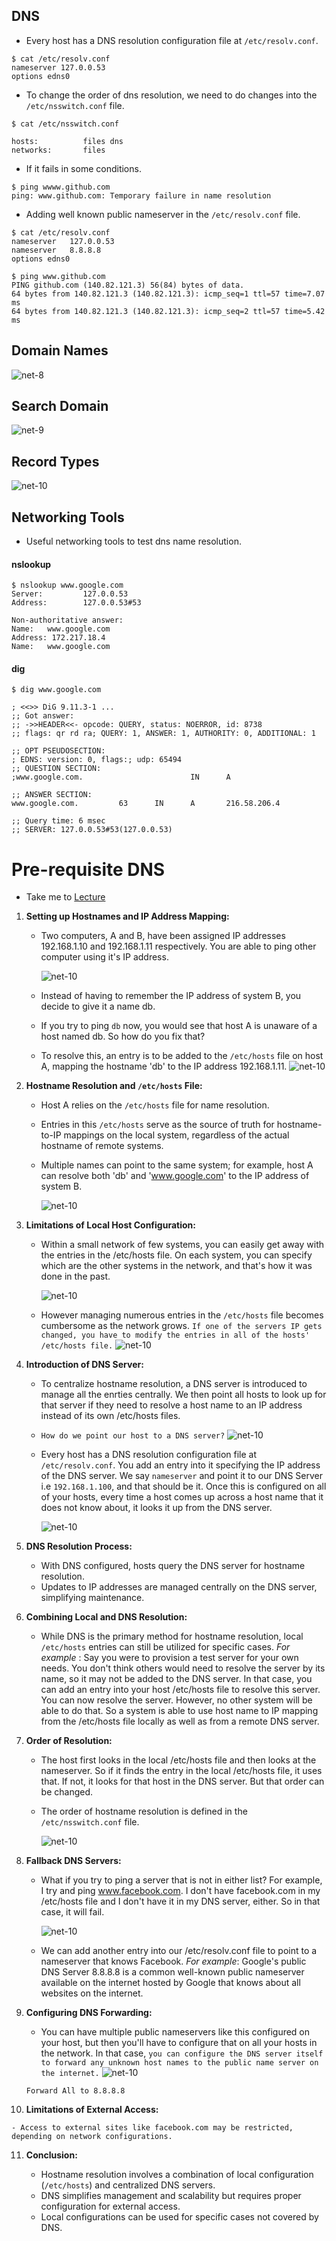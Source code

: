 ## DNS

- Every host has a DNS resolution configuration file at `/etc/resolv.conf`.

```
$ cat /etc/resolv.conf
nameserver 127.0.0.53
options edns0
```

- To change the order of dns resolution, we need to do changes into the `/etc/nsswitch.conf` file.

```
$ cat /etc/nsswitch.conf

hosts:          files dns
networks:       files
```

- If it fails in some conditions.

```
$ ping wwww.github.com
ping: www.github.com: Temporary failure in name resolution
```

- Adding well known public nameserver in the `/etc/resolv.conf` file.

```
$ cat /etc/resolv.conf
nameserver   127.0.0.53
nameserver   8.8.8.8
options edns0
```

```
$ ping www.github.com
PING github.com (140.82.121.3) 56(84) bytes of data.
64 bytes from 140.82.121.3 (140.82.121.3): icmp_seq=1 ttl=57 time=7.07 ms
64 bytes from 140.82.121.3 (140.82.121.3): icmp_seq=2 ttl=57 time=5.42 ms
```

## Domain Names

![net-8](../../images/net8.PNG)

## Search Domain

![net-9](../../images/net9.PNG)

## Record Types

![net-10](../../images/net10.PNG)

## Networking Tools

- Useful networking tools to test dns name resolution.

#### nslookup

```
$ nslookup www.google.com
Server:         127.0.0.53
Address:        127.0.0.53#53

Non-authoritative answer:
Name:   www.google.com
Address: 172.217.18.4
Name:   www.google.com
```

#### dig

```
$ dig www.google.com

; <<>> DiG 9.11.3-1 ...
;; Got answer:
;; ->>HEADER<<- opcode: QUERY, status: NOERROR, id: 8738
;; flags: qr rd ra; QUERY: 1, ANSWER: 1, AUTHORITY: 0, ADDITIONAL: 1

;; OPT PSEUDOSECTION:
; EDNS: version: 0, flags:; udp: 65494
;; QUESTION SECTION:
;www.google.com.                        IN      A

;; ANSWER SECTION:
www.google.com.         63      IN      A       216.58.206.4

;; Query time: 6 msec
;; SERVER: 127.0.0.53#53(127.0.0.53)
```

# Pre-requisite DNS

- Take me to [Lecture](https://kodekloud.com/topic/prerequsite-dns/)

1. **Setting up Hostnames and IP Address Mapping:**
   
   - Two computers, A and B, have been assigned IP addresses 192.168.1.10 and 192.168.1.11 respectively. You are able to ping other computer using it's IP address.
     
     ![net-10](../../images/dns.png)
   - Instead of having to remember the IP address of system B, you decide to give it a name db.
   - If you try to ping `db` now, you would see that host A is unaware of a host named db.
     So how do you fix that?
   - To resolve this, an entry is to be added to the `/etc/hosts` file on host A, mapping the hostname 'db' to the IP address 192.168.1.11.
     ![net-10](../../images/dns1.png)
2. **Hostname Resolution and `/etc/hosts` File:**
   
   - Host A relies on the `/etc/hosts` file for name resolution.
   - Entries in this `/etc/hosts` serve as the source of truth for hostname-to-IP mappings on the local system, regardless of the actual hostname of remote systems.
   - Multiple names can point to the same system; for example, host A can resolve both 'db' and 'www.google.com' to the IP address of system B.
     
     ![net-10](../../images/dns2.png)
3. **Limitations of Local Host Configuration:**
   
   - Within a small network of few systems, you can easily get away with the entries in the /etc/hosts file. On each system, you can specify which are the other systems in the network, and that's how it was done in the past.
     
     ![net-10](../../images/dns3.png)
   - However managing numerous entries in the `/etc/hosts` file becomes cumbersome as the network grows. `If one of the servers IP gets changed, you have to modify the entries in all of the hosts' /etc/hosts file.`
     ![net-10](../../images/dns4.png)
4. **Introduction of DNS Server:**
   
   - To centralize hostname resolution, a DNS server is introduced to manage all the enrties centrally. We then point all hosts to look up for that server if they need to resolve a host name to an IP address instead of its own /etc/hosts files.
   - `How do we point our host to a DNS server?`
     ![net-10](../../images/dns5.png)
   - Every host has a DNS resolution configuration file at `/etc/resolv.conf`. You add an entry into it specifying the IP address of the DNS server. We say `nameserver` and point it to our DNS Server i.e `192.168.1.100`, and that should be it. Once this is configured on all of your hosts, every time a host comes up across a host name that it does not know about, it looks it up from the DNS server.
     
     ![net-10](../../images/dns6.png)
5. **DNS Resolution Process:**
   
   - With DNS configured, hosts query the DNS server for hostname resolution.
   - Updates to IP addresses are managed centrally on the DNS server, simplifying maintenance.
6. **Combining Local and DNS Resolution:**
   
   - While DNS is the primary method for hostname resolution, local `/etc/hosts` entries can still be utilized for specific cases.
     *For example* : Say you were to provision a test server for your own needs. You don't think others would need to resolve the server by its name, so it may not be added to the DNS server. In that case, you can add an entry into your host /etc/hosts file to resolve this server. You can now resolve the server. However, no other system will be able to do that. So a system is able to use host name to IP mapping from the /etc/hosts file locally as well as from a remote DNS server.
7. **Order of Resolution:**
   
   - The host first looks in the local /etc/hosts file and then looks at the nameserver. So if it finds the entry in the local /etc/hosts file, it uses that. If not, it looks for that host in the DNS server. But that order can be changed.
   - The order of hostname resolution is defined in the `/etc/nsswitch.conf` file.
     
     ![net-10](../../images/dns7.png)
8. **Fallback DNS Servers:**
   
   - What if you try to ping a server that is not in either list?
     For example, I try and ping www.facebook.com. I don't have facebook.com in my /etc/hosts file and I don't have it in my DNS server, either. So in that case, it will fail.
     
     ![net-10](../../images/dns8.png)
   - We can add another entry into our /etc/resolv.conf file to point to a nameserver that knows Facebook.
     *For example*: Google's public DNS Server 8.8.8.8 is a common well-known public nameserver available on the internet hosted by Google that knows about all websites on the internet.
9. **Configuring DNS Forwarding:**
   
   - You can have multiple public nameservers like this configured on your host, but then you'll have to configure that on all your hosts in the network. In that case, `you can configure the DNS server itself to forward any unknown host names to the public name server on the internet.`
     ![net-10](../../images/dns9.png)

    ```
    Forward All to 8.8.8.8
    ```


10. **Limitations of External Access:**

```
- Access to external sites like facebook.com may be restricted, depending on network configurations.
```

11. **Conclusion:**
    
    - Hostname resolution involves a combination of local configuration (`/etc/hosts`) and centralized DNS servers.
    - DNS simplifies management and scalability but requires proper configuration for external access.
    - Local configurations can be used for specific cases not covered by DNS.

```

```

